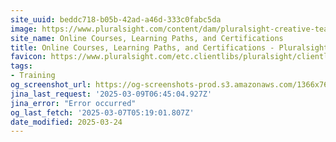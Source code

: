 ```yaml
---
site_uuid: beddc718-b05b-42ad-a46d-333c0fabc5da
image: https://www.pluralsight.com/content/dam/pluralsight-creative-team/creative_portfolio/dex_unified_website2022program/dex_unified_websitehomeandskills2022project/final/octoberHomepage-socialShareImage1.png
site_name: Online Courses, Learning Paths, and Certifications
title: Online Courses, Learning Paths, and Certifications - Pluralsight
favicon: https://www.pluralsight.com/etc.clientlibs/pluralsight/clientlibs/clientlib-main/resources/images/favicons/android-chrome-192x192.png
tags:
- Training
og_screenshot_url: https://og-screenshots-prod.s3.amazonaws.com/1366x768/80/false/24d84c206f600a905b49a9b52f4d8eb38ba05b6b2e4c31745675c47f797d2452.jpeg
jina_last_request: '2025-03-09T06:45:04.927Z'
jina_error: "Error occurred"
og_last_fetch: '2025-03-07T05:19:01.807Z'
date_modified: 2025-03-24
---
```




